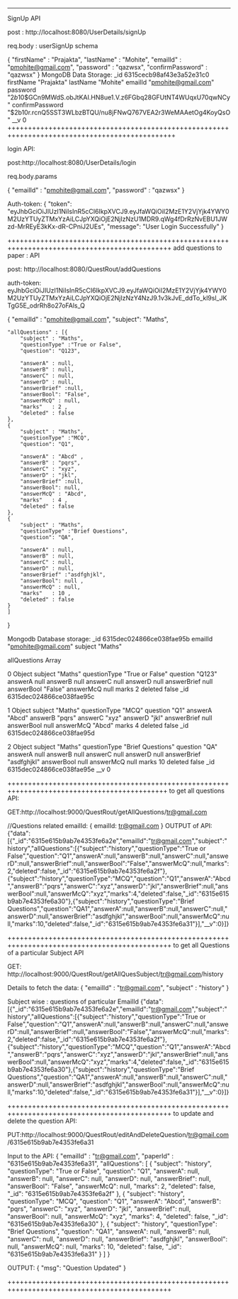 -----------------------------------------------------------------------------------------------
SignUp API

post : http://localhost:8080/UserDetails/signUp

req.body :  userSignUp schema

{
    "firstName" : "Prajakta",
    "lastName" : "Mohite",
    "emailId" : "pmohite@gmail.com",
    "password" : "qazwsx",
    "confirmPassword" : "qazwsx" 
}
MongoDB Data Storage:
_id
6315cecb98af43e3a52e31c0
firstName
"Prajakta"
lastName
"Mohite"
emailId
"pmohite@gmail.com"
password
"$2b$10$GCn9MWdS.obJtKAI.HN8ue1.V.z6FGbq28GFUtNT4WUqxU70qwNCy"
confirmPassword
"$2b$10$r.rcnQ5SST3WLbzBTQU/nu8jFNwQ767VEA2r3WeMAAetOg4KoyQsO"
__v
0
+++++++++++++++++++++++++++++++++++++++++++++++++++++++++++++++++++++++++++++++++++++++++++++++

login API:

post:http://localhost:8080/UserDetails/login

req.body.params

{
    "emailId" : "pmohite@gmail.com",
    "password" : "qazwsx"
}

Auth-token:
{
    "token": "eyJhbGciOiJIUzI1NiIsInR5cCI6IkpXVCJ9.eyJfaWQiOiI2MzE1Y2VjYjk4YWY0M2UzYTUyZTMxYzAiLCJpYXQiOjE2NjIzNzU1MDR9.qWg4fDrRzNvEBU1JWzd-MrREyE3kKx-dR-CPniJ2UEs",
    "message": "User Login Successfully"
}

++++++++++++++++++++++++++++++++++++++++++++++++++++++++++++++++++++++++++++++++++++++++++++++
add questions to paper : API

post: http://localhost:8080/QuestRout/addQuestions

auth-token: 
eyJhbGciOiJIUzI1NiIsInR5cCI6IkpXVCJ9.eyJfaWQiOiI2MzE1Y2VjYjk4YWY0M2UzYTUyZTMxYzAiLCJpYXQiOjE2NjIzNzY4NzJ9.1v3kJvE_ddTo_kl9sl_JKTgG5E_odrRh8o27oFAls_Q

{
    "emailId" : "pmohite@gmail.com",
    "subject": "Maths",
    
    "allQuestions" : [{
        "subject" : "Maths",
        "questionType" :"True or False",
        "question": "Q123",

        "answerA" : null,
        "answerB" : null,
        "answerC" : null,
        "answerD" : null,
        "answerBrief" :null,
        "answerBool": "False",
        "answerMcQ" : null,
        "marks"   : 2 ,
        "deleted" : false
    },
    {
        "subject" : "Maths",
        "questionType" :"MCQ",
        "question": "Q1",

        "answerA" : "Abcd" ,
        "answerB" : "pqrs",
        "answerC" : "xyz",
        "answerD" : "jkl",
        "answerBrief" :null,
        "answerBool": null,
        "answerMcQ" : "Abcd",
        "marks"   : 4 ,
        "deleted" : false
    },
    {
        "subject" : "Maths",
        "questionType" :"Brief Questions",
        "question": "QA",

        "answerA" : null,
        "answerB" : null,
        "answerC" : null,
        "answerD" : null,
        "answerBrief" :"asdfghjkl",
        "answerBool": null ,
        "answerMcQ" : null,
        "marks"   : 10 ,
        "deleted" : false
    }
    ]
}

Mongodb Database storage:
_id
6315dec024866ce038fae95b
emailId
"pmohite@gmail.com"
subject
"Maths"

allQuestions
Array

0
Object
subject
"Maths"
questionType
"True or False"
question
"Q123"
answerA
null
answerB
null
answerC
null
answerD
null
answerBrief
null
answerBool
"False"
answerMcQ
null
marks
2
deleted
false
_id
6315dec024866ce038fae95c

1
Object
subject
"Maths"
questionType
"MCQ"
question
"Q1"
answerA
"Abcd"
answerB
"pqrs"
answerC
"xyz"
answerD
"jkl"
answerBrief
null
answerBool
null
answerMcQ
"Abcd"
marks
4
deleted
false
_id
6315dec024866ce038fae95d

2
Object
subject
"Maths"
questionType
"Brief Questions"
question
"QA"
answerA
null
answerB
null
answerC
null
answerD
null
answerBrief
"asdfghjkl"
answerBool
null
answerMcQ
null
marks
10
deleted
false
_id
6315dec024866ce038fae95e
__v
0


+++++++++++++++++++++++++++++++++++++++++++++++++++++++++++++++++++++++++++++++++++++++++++++
to get all questions API:

GET:http://localhost:9000/QuestRout/getAllQuestions/tr@gmail.com

//Questions related emailId: 
{
    emailId: tr@gmail.com
}
OUTPUT of API:
{"data":[{"_id":"6315e615b9ab7e4353fe6a2e","emailId":"tr@gmail.com","subject":"history","allQuestions":[{"subject":"history","questionType":"True or False","question":"Q1","answerA":null,"answerB":null,"answerC":null,"answerD":null,"answerBrief":null,"answerBool":"False","answerMcQ":null,"marks":2,"deleted":false,"_id":"6315e615b9ab7e4353fe6a2f"},{"subject":"history","questionType":"MCQ","question":"Q1","answerA":"Abcd","answerB":"pqrs","answerC":"xyz","answerD":"jkl","answerBrief":null,"answerBool":null,"answerMcQ":"xyz","marks":4,"deleted":false,"_id":"6315e615b9ab7e4353fe6a30"},{"subject":"history","questionType":"Brief Questions","question":"QA1","answerA":null,"answerB":null,"answerC":null,"answerD":null,"answerBrief":"asdfghjkl","answerBool":null,"answerMcQ":null,"marks":10,"deleted":false,"_id":"6315e615b9ab7e4353fe6a31"}],"__v":0}]}

++++++++++++++++++++++++++++++++++++++++++++++++++++++++++++++++++++++++++++++++++++++++++++++
to get all Questions of a particular Subject API

GET: http://localhost:9000/QuestRout/getAllQuesSubject/tr@gmail.com/history

Details to fetch the data:
{
    "emailId" : "tr@gmail.com",
    "subject" : "history"
}

Subject wise : questions of particular EmailId
{"data":[{"_id":"6315e615b9ab7e4353fe6a2e","emailId":"tr@gmail.com","subject":"history","allQuestions":[{"subject":"history","questionType":"True or False","question":"Q1","answerA":null,"answerB":null,"answerC":null,"answerD":null,"answerBrief":null,"answerBool":"False","answerMcQ":null,"marks":2,"deleted":false,"_id":"6315e615b9ab7e4353fe6a2f"},{"subject":"history","questionType":"MCQ","question":"Q1","answerA":"Abcd","answerB":"pqrs","answerC":"xyz","answerD":"jkl","answerBrief":null,"answerBool":null,"answerMcQ":"xyz","marks":4,"deleted":false,"_id":"6315e615b9ab7e4353fe6a30"},{"subject":"history","questionType":"Brief Questions","question":"QA1","answerA":null,"answerB":null,"answerC":null,"answerD":null,"answerBrief":"asdfghjkl","answerBool":null,"answerMcQ":null,"marks":10,"deleted":false,"_id":"6315e615b9ab7e4353fe6a31"}],"__v":0}]}

++++++++++++++++++++++++++++++++++++++++++++++++++++++++++++++++++++++++++++++++++++++++++++++
to update and delete the question API:

PUT:http://localhost:9000/QuestRout/editAndDeleteQuestion/tr@gmail.com/6315e615b9ab7e4353fe6a31

Input to the API:
{
    "emailId" : "tr@gmail.com",
    "paperId" : "6315e615b9ab7e4353fe6a31",
    "allQuestions": [
                {
                    "subject": "history",
                    "questionType": "True or False",
                    "question": "Q1",
                    "answerA": null,
                    "answerB": null,
                    "answerC": null,
                    "answerD": null,
                    "answerBrief": null,
                    "answerBool": "False",
                    "answerMcQ": null,
                    "marks": 2,
                    "deleted": false,
                    "_id": "6315e615b9ab7e4353fe6a2f"
                },
                {
                    "subject": "history",
                    "questionType": "MCQ",
                    "question": "Q1",
                    "answerA": "Abcd",
                    "answerB": "pqrs",
                    "answerC": "xyz",
                    "answerD": "jkl",
                    "answerBrief": null,
                    "answerBool": null,
                    "answerMcQ": "xyz",
                    "marks": 4,
                    "deleted": false,
                    "_id": "6315e615b9ab7e4353fe6a30"
                },
                {
                    "subject": "history",
                    "questionType": "Brief Questions",
                    "question": "QA1",
                    "answerA": null,
                    "answerB": null,
                    "answerC": null,
                    "answerD": null,
                    "answerBrief": "asdfghjkl",
                    "answerBool": null,
                    "answerMcQ": null,
                    "marks": 10,
                    "deleted": false,
                    "_id": "6315e615b9ab7e4353fe6a31"
                }
            ]
}

OUTPUT:
{
    "msg": "Question Updated"
}

++++++++++++++++++++++++++++++++++++++++++++++++++++++++++++++++++++++++++++++++++++++++++++++